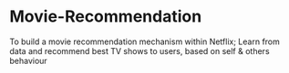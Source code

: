 # Movie-Recommendation
To build a movie recommendation mechanism within Netflix; Learn from data and recommend best TV shows to users, based on self &amp; others behaviour 

